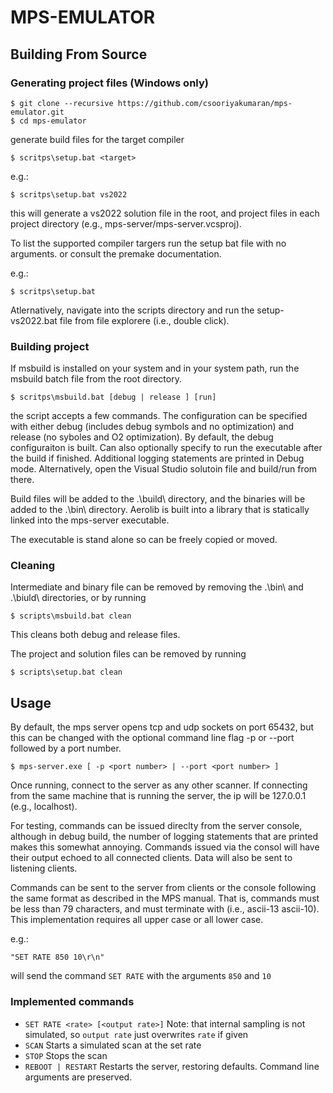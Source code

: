 # MPS-EMULATOR

## Building From Source

### Generating project files (Windows only)
```console
$ git clone --recursive https://github.com/csooriyakumaran/mps-emulator.git
$ cd mps-emulator
```
generate build files for the target compiler
```console
$ scritps\setup.bat <target>
```
e.g.:
```console
$ scritps\setup.bat vs2022
```
this will generate a vs2022 solution file in the root, and project files in each project directory (e.g., mps-server/mps-server.vcsproj). 

To list the supported compiler targers run the setup bat file with no arguments. or consult the premake documentation.

e.g.:
```console
$ scritps\setup.bat 
```
Atlernatively, navigate into the scripts directory and run the setup-vs2022.bat file from file explorere (i.e., double click). 

### Building project

If msbuild is installed on your system and in your system path, run the msbuild batch file from the root directory. 
```console
$ scritps\msbuild.bat [debug | release ] [run]
```
the script accepts a few commands. The configuration can be specified with either debug (includes debug symbols and no optimization) and release (no syboles and O2 optimization). By default, the debug configuraiton is built. Can also optionally specify to run the executable after the build if finished. Additional logging statements are printed in Debug mode. 
Alternatively, open the Visual Studio solutoin file and build/run from there. 

Build files will be added to the .\build\ directory, and the binaries will be added to the .\bin\ directory. Aerolib is built into a library that is statically linked into the mps-server executable. 

The executable is stand alone so can be freely copied or moved. 

### Cleaning

Intermediate and binary file can be removed by removing the .\bin\ and .\biuld\ directories, or by running
```console
$ scripts\msbuild.bat clean
```
This cleans both debug and release files. 

The project and solution files can be removed by running
```console
$ scripts\setup.bat clean
```

## Usage

By default, the mps server opens tcp and udp sockets on port 65432, but this can be changed with the optional command line flag -p or --port followed by a port number. 
```console
$ mps-server.exe [ -p <port number> | --port <port number> ]
```
Once running, connect to the server as any other scanner. If connecting from the same machine that is running the server, the ip will be 127.0.0.1 (e.g., localhost). 

For testing, commands can be issued direclty from the server console, although in debug build, the number of logging statements that are printed makes this somewhat annoying. Commands issued via the consol will have their output echoed to all connected clients. Data will also be sent to listening clients. 

Commands can be sent to the server from clients or the console following the same format as described in the MPS manual. That is, commands must be less than 79 characters, and must terminate with <CR><LF> (i.e., ascii-13 ascii-10). This implementation requires all upper case or all lower case.

e.g.:
```console
"SET RATE 850 10\r\n"
```
will send the command `SET RATE` with the arguments `850` and `10`

### Implemented commands

- `SET RATE <rate> [<output rate>]`  Note: that internal sampling is not simulated, so `output rate` just overwrites `rate` if given
- `SCAN`  Starts a simulated scan at the set rate
- `STOP`  Stops the scan
- `REBOOT | RESTART` Restarts the server, restoring defaults. Command line arguments are preserved. 

